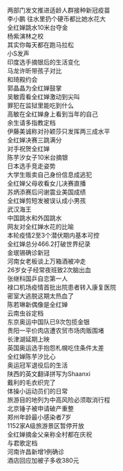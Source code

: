 两部门发文推进适龄人群接种新冠疫苗  
李小鹏 往水里扔个硬币都比她水花大  
全红婵跳水10米台夺金  
杨紫演林之校  
其实你每天都在跑马拉松  
小S发声  
印度选手摘银后的生活变化  
马龙许昕带孩子对比  
和琦殿约会  
郭晶晶为全红婵鼓掌  
吴敏霞看全红婵激动到尖叫  
罪犯在监狱里能吃到什么  
高敏在全红婵身上看到当年的自己  
余生请多指教定档  
伊藤美诚称对孙颖莎只发挥两三成水平  
全红婵决赛三跳满分  
对手祝贺全红婵  
陈芋汐女子10米台摘银  
日本选手竞走姿势  
大学生贩卖自己身份信息成逃犯  
全红婵父母收看女儿决赛直播  
苏炳添赛后问谢震业美国成绩  
全红婵剪短发被误认成小男孩  
武汉海王  
中国跳水和外国跳水  
网友对全红婵水花的比喻  
本轮疫情2至3个潜伏期内基本可控  
全红婵总分466.2打破世界纪录  
金珉锡确诊新冠  
河南女老板谈上万箱酒被冲走  
26岁女子经常夜班致2次脑出血  
张继科国乒自恋第一人  
禄口机场疫情首批出院患者转入康复医院  
密室大逃脱这期太热血了  
陈若琳新偶像是全红婵  
云南虫谷定档  
东京奥运中国队已9次包揽金银  
贵阳一平价肉店遭农贸市场肉贩围堵  
长津湖延期上映  
英国奥运选手抱怨札幌吃住条件太差  
全红婵陈芋汐比心  
奥运冠军退役后的生活  
陕西的英文翻译拼写为Shaanxi  
戴利的毛衣织完了  
体操小运动员们的日常  
旅游目的地列为中高风险必须取消行程  
北京锤子被申请破产重整  
郑州年龄最小感染者7岁  
1152家A级旅游景区暂停开放  
全红婵摘金父亲称全村都在庆祝  
与君歌定档  
河南许昌新增1例确诊  
酒店回应加被子多收380元  
